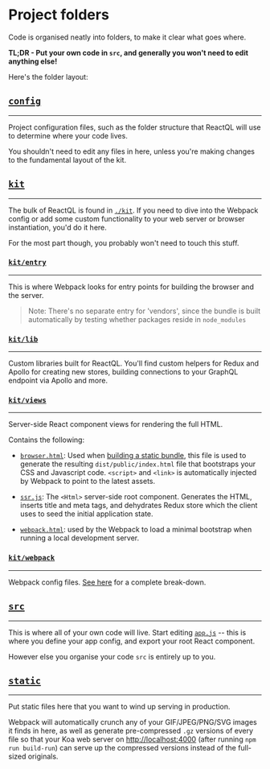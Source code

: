 # Project folders

Code is organised neatly into folders, to make it clear what goes where.

**TL;DR - Put your own code in `src`, and generally you won't need to edit anything else!**

Here's the folder layout:

## [`config`](https://github.com/reactql/kit/blob/master/config)

---
Project configuration files, such as the folder structure that ReactQL will use to determine where your code lives.

You shouldn't need to edit any files in here, unless you're making changes to the fundamental layout of the kit.

## [`kit`](https://github.com/reactql/kit/blob/master/kit)

---
The bulk of ReactQL is found in [`./kit`](https://github.com/reactql/kit/blob/master/kit).  If you need to dive into the Webpack config or add some custom functionality to your web server or browser instantiation, you'd do it here.

For the most part though, you probably won't need to touch this stuff.

### [`kit/entry`](https://github.com/reactql/kit/blob/master/kit/entry)

---
This is where Webpack looks for entry points for building the browser and the server.

> Note: There's no separate entry for 'vendors', since the bundle is built automatically by testing whether packages reside in `node_modules`

### [`kit/lib`](https://github.com/reactql/kit/blob/master/kit/lib)

---
Custom libraries built for ReactQL.  You'll find custom helpers for Redux and Apollo for creating new stores, building connections to your GraphQL endpoint via Apollo and more.

### [`kit/views`](https://github.com/reactql/kit/blob/master/kit/views)

---
Server-side React component views for rendering the full HTML.

Contains the following:

- [`browser.html`](https://github.com/reactql/kit/blob/master/kit/views/browser.html): Used when [building a static bundle](/bundling/static.md), this file is used to generate the resulting `dist/public/index.html` file that bootstraps your CSS and Javascript code. `<script>` and `<link>` is automatically injected by Webpack to point to the latest assets.

- [`ssr.js`](https://github.com/reactql/kit/blob/master/kit/views/ssr.js): The `<Html>` server-side root component. Generates the HTML, inserts title and meta tags, and dehydrates Redux store which the client uses to seed the initial application state.

- [`webpack.html`](https://github.com/reactql/kit/blob/master/kit/views/webpack.html): used by the Webpack to load a minimal bootstrap when running a local development server.

### [`kit/webpack`](https://github.com/reactql/kit/blob/master/kit/webpack)

---
Webpack config files. [See here](webpack.md) for a complete break-down.

## [`src`](https://github.com/reactql/kit/blob/master/src)

---
This is where all of your own code will live. Start editing [`app.js`](https://github.com/reactql/kit/blob/master/src/app.js) -- this is where you define your app config, and export your root React component.

However else you organise your code `src` is entirely up to you.

## [`static`](https://github.com/reactql/kit/blob/master/static)

---
Put static files here that you want to wind up serving in production.

Webpack will automatically crunch any of your GIF/JPEG/PNG/SVG images it finds in here, as well as generate pre-compressed `.gz` versions of every file so that your Koa web server on [http://localhost:4000](http://localhost:4000) (after running `npm run build-run`) can serve up the compressed versions instead of the full-sized originals.
